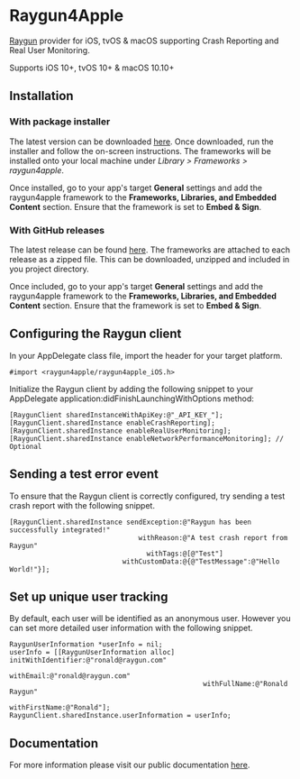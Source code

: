 # Raygun4Apple

[Raygun](https://raygun.com/) provider for iOS, tvOS & macOS supporting Crash Reporting and Real User Monitoring.

Supports iOS 10+, tvOS 10+ & macOS 10.10+

## Installation

### With package installer

The latest version can be downloaded [here](https://downloads.raygun.com/Raygun4Apple/latest/raygun4apple.pkg). Once downloaded, run the installer and follow the on-screen instructions. The frameworks will be installed onto your local machine under  *Library > Frameworks > raygun4apple*.

Once installed, go to your app's target **General** settings and add the raygun4apple framework to the **Frameworks, Libraries, and Embedded Content** section. Ensure that the framework is set to **Embed & Sign**.

### With GitHub releases

The latest release can be found [here](https://github.com/MindscapeHQ/raygun4apple/releases). The frameworks are attached to each release as a zipped file. This can be downloaded, unzipped and included in you project directory.

Once included, go to your app's target **General** settings and add the raygun4apple framework to the **Frameworks, Libraries, and Embedded Content** section. Ensure that the framework is set to **Embed & Sign**.

## Configuring the Raygun client

In your AppDelegate class file, import the header for your target platform.

```
#import <raygun4apple/raygun4apple_iOS.h>
```

Initialize the Raygun client by adding the following snippet to your AppDelegate application:didFinishLaunchingWithOptions method:

```
[RaygunClient sharedInstanceWithApiKey:@"_API_KEY_"];
[RaygunClient.sharedInstance enableCrashReporting];
[RaygunClient.sharedInstance enableRealUserMonitoring];
[RaygunClient.sharedInstance enableNetworkPerformanceMonitoring]; // Optional
```

## Sending a test error event

To ensure that the Raygun client is correctly configured, try sending a test crash report with the following snippet.

```
[RaygunClient.sharedInstance sendException:@"Raygun has been successfully integrated!"
                                withReason:@"A test crash report from Raygun"
                                  withTags:@[@"Test"]
                            withCustomData:@{@"TestMessage":@"Hello World!"}];
```

## Set up unique user tracking

By default, each user will be identified as an anonymous user. However you can set more detailed user information with the following snippet.

```
RaygunUserInformation *userInfo = nil;
userInfo = [[RaygunUserInformation alloc] initWithIdentifier:@"ronald@raygun.com"
                                                   withEmail:@"ronald@raygun.com"
                                                withFullName:@"Ronald Raygun"
                                               withFirstName:@"Ronald"];
RaygunClient.sharedInstance.userInformation = userInfo;
```

## Documentation

For more information please visit our public documentation [here](https://raygun.com/documentation/language-guides/apple/).
